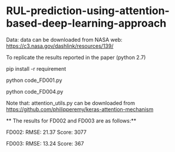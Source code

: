 # RUL-prediction-using-attention-based-deep-learning-approach

Data: 
data can be downloaded from NASA web: https://c3.nasa.gov/dashlink/resources/139/

To replicate the results reported in the paper (python 2.7)

pip install -r requirement

python code_FD001.py

python code_FD004.py

Note that: attention_utils.py can be downloaded from https://github.com/philipperemy/keras-attention-mechanism

** The results for FD002 and FD003 are as follows:**

FD002:
RMSE: 21.37 
Score: 3077 

FD003:
RMSE: 13.24 
Score: 367
